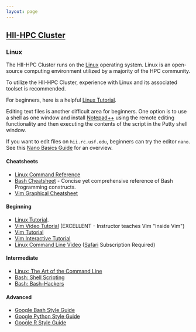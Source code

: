 ```yaml
---
layout: page
---
```


## [HII-HPC Cluster](../hii-hpc.html)

### Linux

The HII-HPC Cluster runs on the [Linux](https://www.linuxfoundation.org/about/about-linux) operating system.
Linux is an open-source computing environment utilized by a majority of the HPC community.

To utilize the HII-HPC Cluster, experience with Linux and its associated toolset is recommended.

For beginners, here is a helpful [Linux Tutorial](http://www.ee.surrey.ac.uk/Teaching/Unix/).

Editing text files is another difficult area for beginners. One option is to use a shell
as one window and install [Notepad++](https://notepad-plus-plus.org/) using the remote editing functionality
and then executing the contents of the script in the Putty shell window.

If you want to edit files on `hii.rc.usf.edu`, beginners can try the editor `nano`. See this
 [Nano Basics Guide](https://wiki.gentoo.org/wiki/Nano/Basics_Guide) for an overview.


#### Cheatsheets

- [Linux Command Reference](https://ubuntudanmark.dk/filer/fwunixref.pdf)
- [Bash Cheatsheet](http://johnstowers.co.nz/pages/bash-cheat-sheet.html) - Concise yet comprehensive reference
  of Bash Programming constructs.
- [Vim Graphical Cheatsheet](http://www.viemu.com/vi-vim-cheat-sheet.gif)

#### Beginning
- [Linux Tutorial](http://www.ee.surrey.ac.uk/Teaching/Unix/).
- [Vim Video Tutorial](https://www.youtube.com/watch?v=Nim4_f5QUxA) (EXCELLENT - Instructor teaches Vim "Inside Vim")
- [Vim Tutorial](https://blog.interlinked.org/tutorials/vim_tutorial.html)
- [Vim Interactive Tutorial](http://www.openvim.com/)
- [Linux Command Line Video](https://www.safaribooksonline.com/library/view/linux-command-line/9780134445533/)
  ([Safari](https://www.safaribooksonline.com/) Subscription Required)

#### Intermediate

- [Linux: The Art of the Command Line](https://github.com/jlevy/the-art-of-command-line)
- [Bash: Shell Scripting](https://en.wikibooks.org/wiki/Bash_Shell_Scripting)
- [Bash: Bash-Hackers](http://wiki.bash-hackers.org/)

#### Advanced

- [Google Bash Style Guide](https://google.github.io/styleguide/shell.xml)
- [Google Python Style Guide](https://google.github.io/styleguide/pyguide.html)
- [Google R Style Guide](https://google.github.io/styleguide/Rguide.xml)

